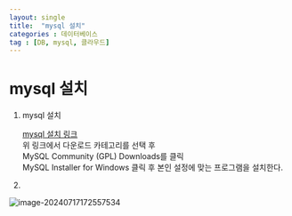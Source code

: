```yaml
---
layout: single
title:  "mysql 설치"
categories : 데이터베이스
tag : [DB, mysql, 클라우드]
---
```


#  mysql 설치

1. mysql 설치

    [mysql 설치 링크](https://www.mysql.com/)
    <br> 위 링크에서 다운로드 카테고리를 선택 후
    <br> MySQL Community (GPL) Downloads를 클릭
    <br> MySQL Installer for Windows 클릭 후 본인 설정에 맞는 프로그램을 설치한다.
    
2. 





![image-20240717172557534]({{site.url}}\images\2024-07-15-sql\image-20240717172557534.png)
